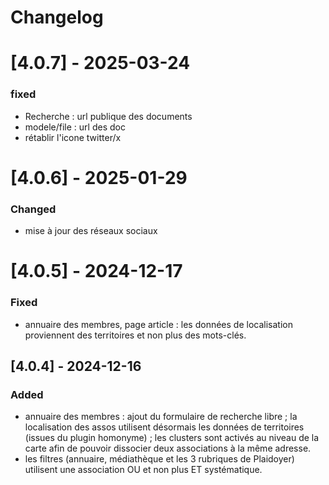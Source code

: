 # Changelog

# [4.0.7] - 2025-03-24

### fixed

- Recherche : url publique des documents
- modele/file : url des doc
- rétablir l'icone twitter/x

# [4.0.6] - 2025-01-29

### Changed

- mise à jour des réseaux sociaux

# [4.0.5] - 2024-12-17

### Fixed

- annuaire des membres, page article : les données de localisation proviennent des territoires et non plus des mots-clés.

## [4.0.4] - 2024-12-16

### Added

- annuaire des membres : ajout du formulaire de recherche libre ; la localisation des assos utilisent désormais les données de territoires (issues du plugin homonyme) ; les clusters sont activés au niveau de la carte afin de pouvoir dissocier deux associations à la même adresse.
- les filtres (annuaire, médiathèque et les 3 rubriques de Plaidoyer) utilisent une association OU et non plus ET systématique.
